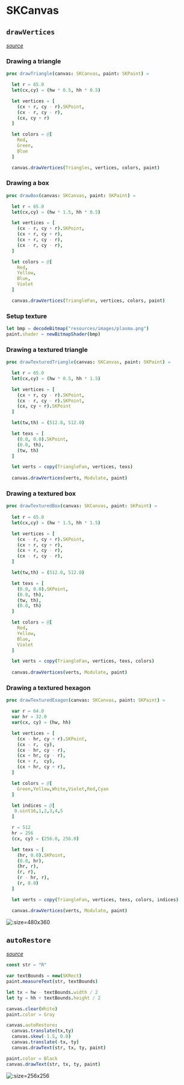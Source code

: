 # SKCanvas

## `drawVertices`

[*source*](https://github.com/mvenditto/nimskia/blob/cc7dd1c9fbfa047631c02da501d81d1731e77f2e/nimskia/example/vertex_drawing.nim#L1)

### Drawing a triangle

```nim
proc drawTriangle(canvas: SKCanvas, paint: SKPaint) =

  let r = 65.0
  let(cx,cy) = (hw * 0.5, hh * 0.5)

  let vertices = [
    (cx + r, cy - r).SKPoint,
    (cx - r, cy - r),
    (cx, cy + r)
  ]

  let colors = @[
    Red,
    Green,
    Blue
  ]

  canvas.drawVertices(Triangles, vertices, colors, paint)
```

### Drawing a box

```nim
proc drawBox(canvas: SKCanvas, paint: SKPaint) =

  let r = 65.0
  let(cx,cy) = (hw * 1.5, hh * 0.5)

  let vertices = [
    (cx - r, cy + r).SKPoint,
    (cx + r, cy + r),
    (cx + r, cy - r),
    (cx - r, cy - r),
  ]

  let colors = @[
    Red,
    Yellow,
    Blue,
    Violet
  ]

  canvas.drawVertices(TriangleFan, vertices, colors, paint)
```

### Setup texture

```nim
let bmp = decodeBitmap("resources/images/plasma.png")
paint.shader = newBitmapShader(bmp)
```

### Drawing a textured triangle

```nim
proc drawTexturedTriangle(canvas: SKCanvas, paint: SKPaint) =

  let r = 65.0
  let(cx,cy) = (hw * 0.5, hh * 1.5)

  let vertices = [
    (cx + r, cy - r).SKPoint,
    (cx - r, cy - r).SKPoint,
    (cx, cy + r).SKPoint
  ]

  let(tw,th) = (512.0, 512.0)

  let texs = [ 
    (0.0, 0.0).SKPoint,
    (0.0, th),
    (tw, th)
  ]

  let verts = copy(TriangleFan, vertices, texs)
  
  canvas.drawVertices(verts, Modulate, paint)
```

### Drawing a textured box

```nim
proc drawTexturedBox(canvas: SKCanvas, paint: SKPaint) =
  
  let r = 65.0
  let(cx,cy) = (hw * 1.5, hh * 1.5)

  let vertices = [
    (cx - r, cy + r).SKPoint,
    (cx + r, cy + r),
    (cx + r, cy - r),
    (cx - r, cy - r),
  ]

  let(tw,th) = (512.0, 512.0)

  let texs = [ 
    (0.0, 0.0).SKPoint,
    (0.0, th),
    (tw, th),
    (0.0, th)
  ]

  let colors = @[
    Red,
    Yellow,
    Blue,
    Violet
  ]

  let verts = copy(TriangleFan, vertices, texs, colors)
  
  canvas.drawVertices(verts, Modulate, paint)
```

### Drawing a textured hexagon

```nim
proc drawTexturedExagon(canvas: SKCanvas, paint: SKPaint) =

  var r = 64.0
  var hr = 32.0
  var(cx, cy) = (hw, hh)

  let vertices = [
    (cx - hr, cy + r).SKPoint,
    (cx - r,  cy),
    (cx - hr, cy - r),
    (cx + hr, cy - r),
    (cx + r,  cy),
    (cx + hr, cy + r),
  ]

  let colors = @[
    Green,Yellow,White,Violet,Red,Cyan
  ]

  let indices = @[
   0.uint16,1,2,3,4,5
  ]

  r = 512
  hr = 256
  (cx, cy) = (256.0, 256.0)

  let texs = [
    (hr, 0.0).SKPoint,
    (0.0, hr),
    (hr, r),
    (r, r),
    (r - hr, r),
    (r, 0.0)
  ]

  let verts = copy(TriangleFan, vertices, texs, colors, indices)

  canvas.drawVertices(verts, Modulate, paint)
```

![](_images/sample__vertex_drawing.png ':size=480x360')

## `autoRestore`
[*source*](https://github.com/mvenditto/nimskia/blob/master/nimskia/example/canvas_autorestore.nim)

```nim
const str = "R"

var textBounds = new(SKRect)
paint.measureText(str, textBounds)

let tx = hw - textBounds.width / 2
let ty = hh + textBounds.height / 2

canvas.clear(White)
paint.color = Gray

canvas.autoRestore:
  canvas.translate(tx,ty)
  canvas.skew(-1.5, 0.0)
  canvas.translate(-tx,-ty)
  canvas.drawText(str, tx, ty, paint)

paint.color = Black
canvas.drawText(str, tx, ty, paint)
```

![](_images/sample__canvas_autoRestore.png ':size=256x256')